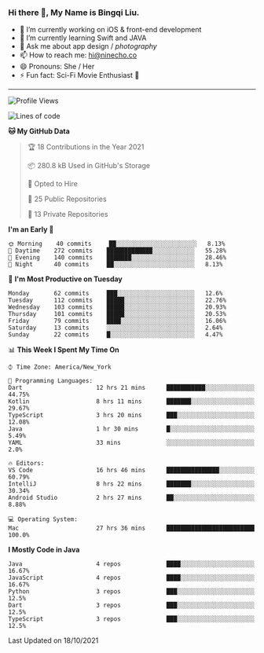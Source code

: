 ### Hi there 👋, My Name is Bingqi Liu.

- 🔭 I’m currently working on iOS & front-end development
- 🌱 I’m currently learning Swift and JAVA
- 💬 Ask me about app design / *photography*
- 📫 How to reach me: hi@ninecho.co
- 😄 Pronouns: She / Her
- ⚡ Fun fact: Sci-Fi Movie Enthusiast 🚀

---

<!--START_SECTION:waka-->
![Profile Views](http://img.shields.io/badge/Profile%20Views-1-blue)

![Lines of code](https://img.shields.io/badge/From%20Hello%20World%20I%27ve%20Written-3.1%20million%20lines%20of%20code-blue)

**🐱 My GitHub Data** 

> 🏆 18 Contributions in the Year 2021
 > 
> 📦 280.8 kB Used in GitHub's Storage 
 > 
> 💼 Opted to Hire
 > 
> 📜 25 Public Repositories 
 > 
> 🔑 13 Private Repositories  
 > 
**I'm an Early 🐤** 

```text
🌞 Morning    40 commits     ██░░░░░░░░░░░░░░░░░░░░░░░   8.13% 
🌆 Daytime    272 commits    █████████████░░░░░░░░░░░░   55.28% 
🌃 Evening    140 commits    ███████░░░░░░░░░░░░░░░░░░   28.46% 
🌙 Night      40 commits     ██░░░░░░░░░░░░░░░░░░░░░░░   8.13%

```
📅 **I'm Most Productive on Tuesday** 

```text
Monday       62 commits     ███░░░░░░░░░░░░░░░░░░░░░░   12.6% 
Tuesday      112 commits    █████░░░░░░░░░░░░░░░░░░░░   22.76% 
Wednesday    103 commits    █████░░░░░░░░░░░░░░░░░░░░   20.93% 
Thursday     101 commits    █████░░░░░░░░░░░░░░░░░░░░   20.53% 
Friday       79 commits     ████░░░░░░░░░░░░░░░░░░░░░   16.06% 
Saturday     13 commits     ░░░░░░░░░░░░░░░░░░░░░░░░░   2.64% 
Sunday       22 commits     █░░░░░░░░░░░░░░░░░░░░░░░░   4.47%

```


📊 **This Week I Spent My Time On** 

```text
⌚︎ Time Zone: America/New_York

💬 Programming Languages: 
Dart                     12 hrs 21 mins      ███████████░░░░░░░░░░░░░░   44.75% 
Kotlin                   8 hrs 11 mins       ███████░░░░░░░░░░░░░░░░░░   29.67% 
TypeScript               3 hrs 20 mins       ███░░░░░░░░░░░░░░░░░░░░░░   12.08% 
Java                     1 hr 30 mins        █░░░░░░░░░░░░░░░░░░░░░░░░   5.49% 
YAML                     33 mins             ░░░░░░░░░░░░░░░░░░░░░░░░░   2.0%

🔥 Editors: 
VS Code                  16 hrs 46 mins      ███████████████░░░░░░░░░░   60.79% 
IntelliJ                 8 hrs 22 mins       ███████░░░░░░░░░░░░░░░░░░   30.34% 
Android Studio           2 hrs 27 mins       ██░░░░░░░░░░░░░░░░░░░░░░░   8.88%

💻 Operating System: 
Mac                      27 hrs 36 mins      █████████████████████████   100.0%

```

**I Mostly Code in Java** 

```text
Java                     4 repos             ████░░░░░░░░░░░░░░░░░░░░░   16.67% 
JavaScript               4 repos             ████░░░░░░░░░░░░░░░░░░░░░   16.67% 
Python                   3 repos             ███░░░░░░░░░░░░░░░░░░░░░░   12.5% 
Dart                     3 repos             ███░░░░░░░░░░░░░░░░░░░░░░   12.5% 
TypeScript               3 repos             ███░░░░░░░░░░░░░░░░░░░░░░   12.5%

```



 Last Updated on 18/10/2021
<!--END_SECTION:waka-->
